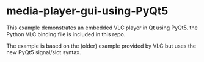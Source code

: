 # media-player-gui-using-PyQt5

This example demonstrates an embedded VLC player in Qt using PyQt5. the Python VLC binding file is included in this repo.

The example is based on the (older) example provided by VLC but uses the new PyQt5 signal/slot syntax.
